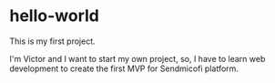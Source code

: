 # hello-world
<p>This is my first project.</p>
<p>I'm Victor and I want to start my own project, so, I have to learn web development to create the first MVP for Sendmicofi platform.</p>
